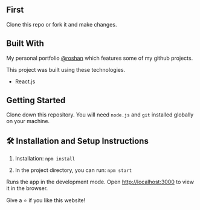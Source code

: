 
## First
Clone this repo or fork it and make changes.

## Built With

My personal portfolio <a href="[iroshan.netlify.app](https://iroshan.netlify.app/)" target="_blank">@roshan</a> which features some of my github projects.

This project was built using these technologies.

- React.js
  
## Getting Started

Clone down this repository. You will need `node.js` and `git` installed globally on your machine.

## 🛠 Installation and Setup Instructions

1. Installation: `npm install`

2. In the project directory, you can run: `npm start`

Runs the app in the development mode.
Open [http://localhost:3000](http://localhost:3000) to view it in the browser.

Give a ⭐ if you like this website!


